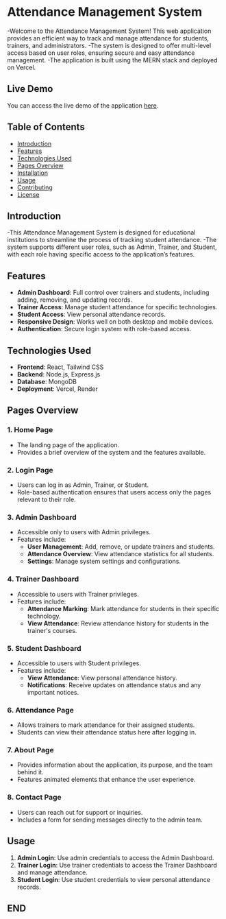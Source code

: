 # Attendance Management System

-Welcome to the Attendance Management System! This web application provides an efficient way to track and manage attendance for students, trainers, and administrators. 
-The system is designed to offer multi-level access based on user roles, ensuring secure and easy attendance management. 
-The application is built using the MERN stack and deployed on Vercel.

## Live Demo

You can access the live demo of the application [here](https://attendance-jslw.vercel.app/).

## Table of Contents

- [Introduction](#introduction)
- [Features](#features)
- [Technologies Used](#technologies-used)
- [Pages Overview](#pages-overview)
- [Installation](#installation)
- [Usage](#usage)
- [Contributing](#contributing)
- [License](#license)

## Introduction

-This Attendance Management System is designed for educational institutions to streamline the process of tracking student attendance.
-The system supports different user roles, such as Admin, Trainer, and Student, with each role having specific access to the application’s features.

## Features

- **Admin Dashboard**: Full control over trainers and students, including adding, removing, and updating records.
- **Trainer Access**: Manage student attendance for specific technologies.
- **Student Access**: View personal attendance records.
- **Responsive Design**: Works well on both desktop and mobile devices.
- **Authentication**: Secure login system with role-based access.

## Technologies Used

- **Frontend**: React, Tailwind CSS
- **Backend**: Node.js, Express.js
- **Database**: MongoDB
- **Deployment**: Vercel, Render

## Pages Overview

### 1. **Home Page**
   - The landing page of the application.
   - Provides a brief overview of the system and the features available.

### 2. **Login Page**
   - Users can log in as Admin, Trainer, or Student.
   - Role-based authentication ensures that users access only the pages relevant to their role.

### 3. **Admin Dashboard**
   - Accessible only to users with Admin privileges.
   - Features include:
     - **User Management**: Add, remove, or update trainers and students.
     - **Attendance Overview**: View attendance statistics for all students.
     - **Settings**: Manage system settings and configurations.

### 4. **Trainer Dashboard**
   - Accessible to users with Trainer privileges.
   - Features include:
     - **Attendance Marking**: Mark attendance for students in their specific technology.
     - **View Attendance**: Review attendance history for students in the trainer's courses.

### 5. **Student Dashboard**
   - Accessible to users with Student privileges.
   - Features include:
     - **View Attendance**: View personal attendance history.
     - **Notifications**: Receive updates on attendance status and any important notices.

### 6. **Attendance Page**
   - Allows trainers to mark attendance for their assigned students.
   - Students can view their attendance status here after logging in.

### 7. **About Page**
   - Provides information about the application, its purpose, and the team behind it.
   - Features animated elements that enhance the user experience.

### 8. **Contact Page**
   - Users can reach out for support or inquiries.
   - Includes a form for sending messages directly to the admin team.

## Usage

1. **Admin Login**: Use admin credentials to access the Admin Dashboard.
2. **Trainer Login**: Use trainer credentials to access the Trainer Dashboard and manage attendance.
3. **Student Login**: Use student credentials to view personal attendance records.

## **END**
